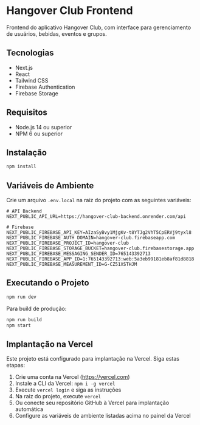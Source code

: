 # Hangover Club Frontend

Frontend do aplicativo Hangover Club, com interface para gerenciamento de usuários, bebidas, eventos e grupos.

## Tecnologias

- Next.js
- React
- Tailwind CSS
- Firebase Authentication
- Firebase Storage

## Requisitos

- Node.js 14 ou superior
- NPM 6 ou superior

## Instalação

```bash
npm install
```

## Variáveis de Ambiente

Crie um arquivo `.env.local` na raiz do projeto com as seguintes variáveis:

```
# API Backend
NEXT_PUBLIC_API_URL=https://hangover-club-backend.onrender.com/api

# Firebase
NEXT_PUBLIC_FIREBASE_API_KEY=AIzaSyBvy1MjgKv-t8YTJg2VhT5CpERVj9tyxl8
NEXT_PUBLIC_FIREBASE_AUTH_DOMAIN=hangover-club.firebaseapp.com
NEXT_PUBLIC_FIREBASE_PROJECT_ID=hangover-club
NEXT_PUBLIC_FIREBASE_STORAGE_BUCKET=hangover-club.firebasestorage.app
NEXT_PUBLIC_FIREBASE_MESSAGING_SENDER_ID=765143392713
NEXT_PUBLIC_FIREBASE_APP_ID=1:765143392713:web:5a3eb99181eb8af81d8818
NEXT_PUBLIC_FIREBASE_MEASUREMENT_ID=G-CZ51XSTHJM
```

## Executando o Projeto

```bash
npm run dev
```

Para build de produção:

```bash
npm run build
npm start
```

## Implantação na Vercel

Este projeto está configurado para implantação na Vercel. Siga estas etapas:

1. Crie uma conta na Vercel (https://vercel.com)
2. Instale a CLI da Vercel: `npm i -g vercel`
3. Execute `vercel login` e siga as instruções
4. Na raiz do projeto, execute `vercel`
5. Ou conecte seu repositório GitHub à Vercel para implantação automática
6. Configure as variáveis de ambiente listadas acima no painel da Vercel

